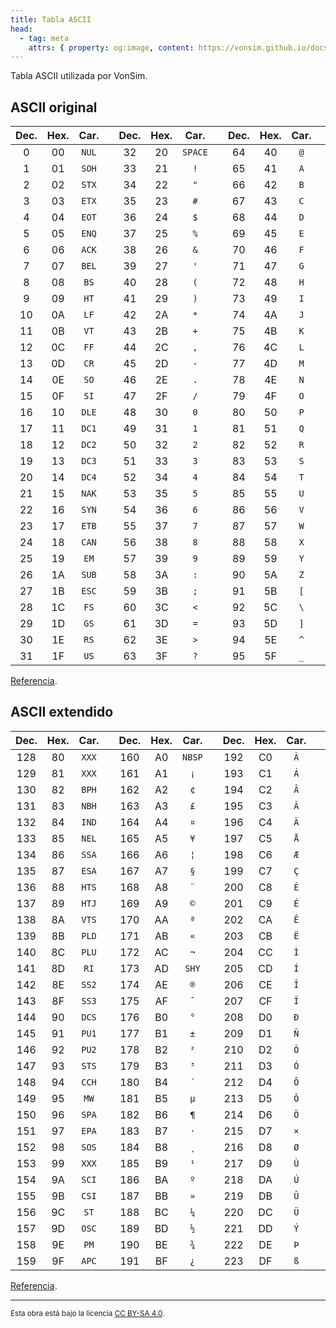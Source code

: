 ```yaml
---
title: Tabla ASCII
head:
  - tag: meta
    attrs: { property: og:image, content: https://vonsim.github.io/docs/og/ascii.png }
---
```


Tabla ASCII utilizada por VonSim.

## ASCII original

| Dec. | Hex. | Car.  |     | Dec. | Hex. |  Car.   |     | Dec. | Hex. | Car. |     | Dec. | Hex. |  Car.   |
| :--: | :--: | :---: | --- | :--: | :--: | :-----: | --- | :--: | :--: | :--: | --- | :--: | :--: | :-----: |
|  0   |  00  | `NUL` |     |  32  |  20  | `SPACE` |     |  64  |  40  | `@`  |     |  96  |  60  | `` ` `` |
|  1   |  01  | `SOH` |     |  33  |  21  |   `!`   |     |  65  |  41  | `A`  |     |  97  |  61  |   `a`   |
|  2   |  02  | `STX` |     |  34  |  22  |   `"`   |     |  66  |  42  | `B`  |     |  98  |  62  |   `b`   |
|  3   |  03  | `ETX` |     |  35  |  23  |   `#`   |     |  67  |  43  | `C`  |     |  99  |  63  |   `c`   |
|  4   |  04  | `EOT` |     |  36  |  24  |   `$`   |     |  68  |  44  | `D`  |     | 100  |  64  |   `d`   |
|  5   |  05  | `ENQ` |     |  37  |  25  |   `%`   |     |  69  |  45  | `E`  |     | 101  |  65  |   `e`   |
|  6   |  06  | `ACK` |     |  38  |  26  |   `&`   |     |  70  |  46  | `F`  |     | 102  |  66  |   `f`   |
|  7   |  07  | `BEL` |     |  39  |  27  |   `'`   |     |  71  |  47  | `G`  |     | 103  |  67  |   `g`   |
|  8   |  08  | `BS`  |     |  40  |  28  |   `(`   |     |  72  |  48  | `H`  |     | 104  |  68  |   `h`   |
|  9   |  09  | `HT`  |     |  41  |  29  |   `)`   |     |  73  |  49  | `I`  |     | 105  |  69  |   `i`   |
|  10  |  0A  | `LF`  |     |  42  |  2A  |   `*`   |     |  74  |  4A  | `J`  |     | 106  |  6A  |   `j`   |
|  11  |  0B  | `VT`  |     |  43  |  2B  |   `+`   |     |  75  |  4B  | `K`  |     | 107  |  6B  |   `k`   |
|  12  |  0C  | `FF`  |     |  44  |  2C  |   `,`   |     |  76  |  4C  | `L`  |     | 108  |  6C  |   `l`   |
|  13  |  0D  | `CR`  |     |  45  |  2D  |   `-`   |     |  77  |  4D  | `M`  |     | 109  |  6D  |   `m`   |
|  14  |  0E  | `SO`  |     |  46  |  2E  |   `.`   |     |  78  |  4E  | `N`  |     | 110  |  6E  |   `n`   |
|  15  |  0F  | `SI`  |     |  47  |  2F  |   `/`   |     |  79  |  4F  | `O`  |     | 111  |  6F  |   `o`   |
|  16  |  10  | `DLE` |     |  48  |  30  |   `0`   |     |  80  |  50  | `P`  |     | 112  |  70  |   `p`   |
|  17  |  11  | `DC1` |     |  49  |  31  |   `1`   |     |  81  |  51  | `Q`  |     | 113  |  71  |   `q`   |
|  18  |  12  | `DC2` |     |  50  |  32  |   `2`   |     |  82  |  52  | `R`  |     | 114  |  72  |   `r`   |
|  19  |  13  | `DC3` |     |  51  |  33  |   `3`   |     |  83  |  53  | `S`  |     | 115  |  73  |   `s`   |
|  20  |  14  | `DC4` |     |  52  |  34  |   `4`   |     |  84  |  54  | `T`  |     | 116  |  74  |   `t`   |
|  21  |  15  | `NAK` |     |  53  |  35  |   `5`   |     |  85  |  55  | `U`  |     | 117  |  75  |   `u`   |
|  22  |  16  | `SYN` |     |  54  |  36  |   `6`   |     |  86  |  56  | `V`  |     | 118  |  76  |   `v`   |
|  23  |  17  | `ETB` |     |  55  |  37  |   `7`   |     |  87  |  57  | `W`  |     | 119  |  77  |   `w`   |
|  24  |  18  | `CAN` |     |  56  |  38  |   `8`   |     |  88  |  58  | `X`  |     | 120  |  78  |   `x`   |
|  25  |  19  | `EM`  |     |  57  |  39  |   `9`   |     |  89  |  59  | `Y`  |     | 121  |  79  |   `y`   |
|  26  |  1A  | `SUB` |     |  58  |  3A  |   `:`   |     |  90  |  5A  | `Z`  |     | 122  |  7A  |   `z`   |
|  27  |  1B  | `ESC` |     |  59  |  3B  |   `;`   |     |  91  |  5B  | `[`  |     | 123  |  7B  |   `{`   |
|  28  |  1C  | `FS`  |     |  60  |  3C  |   `<`   |     |  92  |  5C  | `\`  |     | 124  |  7C  |  `\|`   |
|  29  |  1D  | `GS`  |     |  61  |  3D  |   `=`   |     |  93  |  5D  | `]`  |     | 125  |  7D  |   `}`   |
|  30  |  1E  | `RS`  |     |  62  |  3E  |   `>`   |     |  94  |  5E  | `^`  |     | 126  |  7E  |   `~`   |
|  31  |  1F  | `US`  |     |  63  |  3F  |   `?`   |     |  95  |  5F  | `_`  |     | 127  |  7F  |  `DEL`  |

[Referencia](https://www.unicode.org/charts/PDF/U0000.pdf).

## ASCII extendido

| Dec. | Hex. | Car.  |     | Dec. | Hex. |  Car.  |     | Dec. | Hex. | Car. |     | Dec. | Hex. | Car. |
| :--: | :--: | :---: | --- | :--: | :--: | :----: | --- | :--: | :--: | :--: | --- | :--: | :--: | :--: |
| 128  |  80  | `XXX` |     | 160  |  A0  | `NBSP` |     | 192  |  C0  | `À`  |     | 224  |  E0  | `à`  |
| 129  |  81  | `XXX` |     | 161  |  A1  |  `¡`   |     | 193  |  C1  | `Á`  |     | 225  |  E1  | `á`  |
| 130  |  82  | `BPH` |     | 162  |  A2  |  `¢`   |     | 194  |  C2  | `Â`  |     | 226  |  E2  | `â`  |
| 131  |  83  | `NBH` |     | 163  |  A3  |  `£`   |     | 195  |  C3  | `Ã`  |     | 227  |  E3  | `ã`  |
| 132  |  84  | `IND` |     | 164  |  A4  |  `¤`   |     | 196  |  C4  | `Ä`  |     | 228  |  E4  | `ä`  |
| 133  |  85  | `NEL` |     | 165  |  A5  |  `¥`   |     | 197  |  C5  | `Å`  |     | 229  |  E5  | `å`  |
| 134  |  86  | `SSA` |     | 166  |  A6  |  `¦`   |     | 198  |  C6  | `Æ`  |     | 230  |  E6  | `æ`  |
| 135  |  87  | `ESA` |     | 167  |  A7  |  `§`   |     | 199  |  C7  | `Ç`  |     | 231  |  E7  | `ç`  |
| 136  |  88  | `HTS` |     | 168  |  A8  |  `¨`   |     | 200  |  C8  | `È`  |     | 232  |  E8  | `è`  |
| 137  |  89  | `HTJ` |     | 169  |  A9  |  `©`  |     | 201  |  C9  | `É`  |     | 233  |  E9  | `é`  |
| 138  |  8A  | `VTS` |     | 170  |  AA  |  `ª`   |     | 202  |  CA  | `Ê`  |     | 234  |  EA  | `ê`  |
| 139  |  8B  | `PLD` |     | 171  |  AB  |  `«`   |     | 203  |  CB  | `Ë`  |     | 235  |  EB  | `ë`  |
| 140  |  8C  | `PLU` |     | 172  |  AC  |  `¬`   |     | 204  |  CC  | `Ì`  |     | 236  |  EC  | `ì`  |
| 141  |  8D  | `RI`  |     | 173  |  AD  | `SHY`  |     | 205  |  CD  | `Í`  |     | 237  |  ED  | `í`  |
| 142  |  8E  | `SS2` |     | 174  |  AE  |  `®`  |     | 206  |  CE  | `Î`  |     | 238  |  EE  | `î`  |
| 143  |  8F  | `SS3` |     | 175  |  AF  |  `¯`   |     | 207  |  CF  | `Ï`  |     | 239  |  EF  | `ï`  |
| 144  |  90  | `DCS` |     | 176  |  B0  |  `°`   |     | 208  |  D0  | `Ð`  |     | 240  |  F0  | `ð`  |
| 145  |  91  | `PU1` |     | 177  |  B1  |  `±`   |     | 209  |  D1  | `Ñ`  |     | 241  |  F1  | `ñ`  |
| 146  |  92  | `PU2` |     | 178  |  B2  |  `²`   |     | 210  |  D2  | `Ò`  |     | 242  |  F2  | `ò`  |
| 147  |  93  | `STS` |     | 179  |  B3  |  `³`   |     | 211  |  D3  | `Ó`  |     | 243  |  F3  | `ó`  |
| 148  |  94  | `CCH` |     | 180  |  B4  |  `´`   |     | 212  |  D4  | `Ô`  |     | 244  |  F4  | `ô`  |
| 149  |  95  | `MW`  |     | 181  |  B5  |  `µ`   |     | 213  |  D5  | `Õ`  |     | 245  |  F5  | `õ`  |
| 150  |  96  | `SPA` |     | 182  |  B6  |  `¶`   |     | 214  |  D6  | `Ö`  |     | 246  |  F6  | `ö`  |
| 151  |  97  | `EPA` |     | 183  |  B7  |  `·`   |     | 215  |  D7  | `×`  |     | 247  |  F7  | `÷`  |
| 152  |  98  | `SOS` |     | 184  |  B8  |  `¸`   |     | 216  |  D8  | `Ø`  |     | 248  |  F8  | `ø`  |
| 153  |  99  | `XXX` |     | 185  |  B9  |  `¹`   |     | 217  |  D9  | `Ù`  |     | 249  |  F9  | `ù`  |
| 154  |  9A  | `SCI` |     | 186  |  BA  |  `º`   |     | 218  |  DA  | `Ú`  |     | 250  |  FA  | `ú`  |
| 155  |  9B  | `CSI` |     | 187  |  BB  |  `»`   |     | 219  |  DB  | `Û`  |     | 251  |  FB  | `û`  |
| 156  |  9C  | `ST`  |     | 188  |  BC  |  `¼`   |     | 220  |  DC  | `Ü`  |     | 252  |  FC  | `ü`  |
| 157  |  9D  | `OSC` |     | 189  |  BD  |  `½`   |     | 221  |  DD  | `Ý`  |     | 253  |  FD  | `ý`  |
| 158  |  9E  | `PM`  |     | 190  |  BE  |  `¾`   |     | 222  |  DE  | `Þ`  |     | 254  |  FE  | `þ`  |
| 159  |  9F  | `APC` |     | 191  |  BF  |  `¿`   |     | 223  |  DF  | `ß`  |     | 255  |  FF  | `ÿ`  |

[Referencia](https://www.unicode.org/charts/PDF/U0080.pdf).

---

<small>Esta obra está bajo la licencia <a target="_blank" rel="license noopener noreferrer" href="http://creativecommons.org/licenses/by-sa/4.0/">CC BY-SA 4.0</a>.</small>
